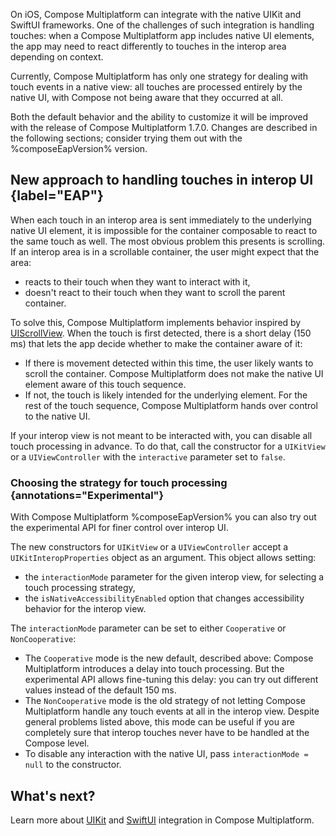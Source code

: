 [//]: # (title: Handling touch events with interop on iOS)

On iOS, Compose Multiplatform can integrate with the native UIKit and SwiftUI frameworks.
One of the challenges of such integration is handling touches: when a Compose Multiplatform app includes native UI elements,
the app may need to react differently to touches in the interop area depending on context.

Currently, Compose Multiplatform has only one strategy for dealing with touch events in a native view:
all touches are processed entirely by the native UI, with Compose not being aware that they occurred at all.

Both the default behavior and the ability to customize it will be improved with the release of Compose Multiplatform 1.7.0.
Changes are described in the following sections; consider trying them out with the %composeEapVersion% version.

## New approach to handling touches in interop UI {label="EAP"}

When each touch in an interop area is sent immediately to the underlying native UI element,
it is impossible for the container composable to react to the same touch as well.
The most obvious problem this presents is scrolling. If an interop area is in a scrollable container, the user might expect
that the area:

* reacts to their touch when they want to interact with it,
* doesn't react to their touch when they want to scroll the parent container.

To solve this, Compose Multiplatform implements behavior inspired by [UIScrollView](https://developer.apple.com/documentation/uikit/uiscrollview).
When the touch is first detected, there is a short delay (150 ms) that lets the app decide whether to make the container aware of it:

* If there is movement detected within this time, the user likely wants to scroll the container. Compose Multiplatform does not
  make the native UI element aware of this touch sequence.
* If not, the touch is likely intended for the underlying element. For the rest of the touch sequence, Compose Multiplatform
  hands over control to the native UI.

If your interop view is not meant to be interacted with, you can disable all touch processing in advance.
To do that, call the constructor for a `UIKitView` or a `UIViewController` with the `interactive` parameter set to `false`. 

### Choosing the strategy for touch processing {annotations="Experimental"}

With Compose Multiplatform %composeEapVersion% you can also try out the experimental API for finer control over interop UI.

The new constructors for `UIKitView` or a `UIViewController` accept a `UIKitInteropProperties` object as an argument.
This object allows setting:

* the `interactionMode` parameter for the given interop view, for selecting a touch processing strategy,
* the `isNativeAccessibilityEnabled` option that changes accessibility behavior for the interop view.

The `interactionMode` parameter can be set to either `Cooperative` or `NonCooperative`:

* The `Cooperative` mode is the new default, described above: Compose Multiplatform introduces a delay into touch processing.
  But the experimental API allows fine-tuning this delay: you can try out different values instead of the default 150 ms.
* The `NonCooperative` mode is the old strategy of not letting Compose Multiplatform handle any touch events at all
  in the interop view.
  Despite general problems listed above, this mode can be useful if you are completely sure that interop touches never have
  to be handled at the Compose level.
* To disable any interaction with the native UI, pass `interactionMode = null` to the constructor.

## What's next?

Learn more about [UIKit](compose-uikit-integration.md) and [SwiftUI](compose-swiftui-integration.md) integration in Compose Multiplatform.